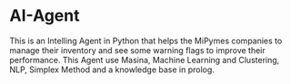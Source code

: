 # AI-Agent

This is an Intelling Agent in Python that helps the MiPymes companies to manage their inventory and see some warning flags to improve their performance. This Agent use Masina, Machine Learning and Clustering, NLP, Simplex Method and a knowledge base in prolog.
